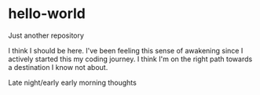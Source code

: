 # hello-world
Just another repository

I think I should be here. I've been feeling this sense of awakening since I actively started this my coding journey. I think I'm on the right path towards a destination I know not about.

Late night/early early morning thoughts
